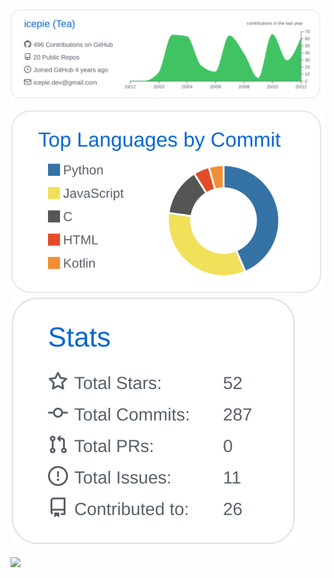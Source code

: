 [![](https://raw.githubusercontent.com/icepie/icepie/master/profile-summary-card-output/github/0-profile-details.svg)](https://github.com/icepie)

[![](https://raw.githubusercontent.com/icepie/icepie/master/profile-summary-card-output/github/2-most-commit-language.svg)](https://github.com/icepie)
 [![](https://raw.githubusercontent.com/icepie/icepie/master/profile-summary-card-output/github/3-stats.svg)](https://github.com/icepie)

![](https://img.shields.io/badge/Arch_Linux-1793D1?style=flat-square&logo=arch%20linux&logoColor=white)
